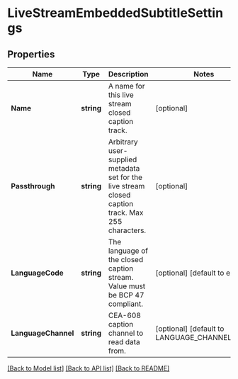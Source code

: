 # LiveStreamEmbeddedSubtitleSettings

## Properties
Name | Type | Description | Notes
------------ | ------------- | ------------- | -------------
**Name** | **string** | A name for this live stream closed caption track. | [optional] 
**Passthrough** | **string** | Arbitrary user-supplied metadata set for the live stream closed caption track. Max 255 characters. | [optional] 
**LanguageCode** | **string** | The language of the closed caption stream. Value must be BCP 47 compliant. | [optional] [default to en]
**LanguageChannel** | **string** | CEA-608 caption channel to read data from. | [optional] [default to LANGUAGE_CHANNEL_CC1]

[[Back to Model list]](../README.md#documentation-for-models) [[Back to API list]](../README.md#documentation-for-api-endpoints) [[Back to README]](../README.md)


